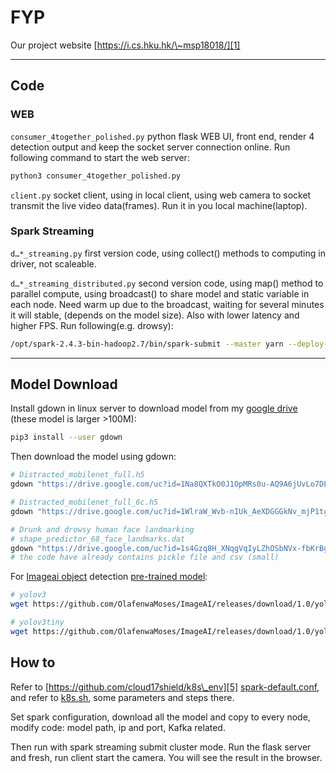 # FYP

Our project website [https://i.cs.hku.hk/\~msp18018/][1] 

---- 

## Code

### WEB

`consumer_4together_polished.py` python flask WEB UI, front end, render 4 detection output and keep the socket server connection online.
Run following command to start the web server:

```python
python3 consumer_4together_polished.py
```

`client.py` socket client, using in local client, using web camera to socket transmit the live video data(frames). Run it in you local machine(laptop).

### Spark Streaming

`d…*_streaming.py` first version code, using collect() methods to computing in driver, not scaleable. 

`d…*_streaming_distributed.py` second version code, using map() method to parallel compute, using broadcast() to share model and static variable in each node. Need warm up due to the broadcast, waiting for several minutes it will stable, (depends on the model size). Also with lower latency and higher FPS.
Run following(e.g. drowsy):

```bash
/opt/spark-2.4.3-bin-hadoop2.7/bin/spark-submit --master yarn --deploy-mode cluster --num-executors 5 --packages org.apache.spark:spark-streaming-kafka-0-8_2.11:2.4.3 ~/DrunkDetection/drowsy_streaming_distributed.py
```

---- 

## Model Download

Install gdown in linux server to download model from my [google drive][2] (these model is larger \>100M):

```bash
pip3 install --user gdown
```

Then download the model using gdown:

```bash
# Distracted_mobilenet_full.h5
gdown "https://drive.google.com/uc?id=1Na8QXTkO0J1OpMRs0u-AQ9A6jUvLo7DL"

# Distracted_mobilenet_full_6c.h5
gdown "https://drive.google.com/uc?id=1WlraW_Wvb-nIUk_AeXDGGGkNv_mjP1tg"

# Drunk and drowsy human face landmarking
# shape_predictor_68_face_landmarks.dat
gdown "https://drive.google.com/uc?id=1s4Gzq8H_XNqgVqIyLZhOSbNVx-fbKrBg"
# the code have already contains pickle file and csv (small)
```

For [Imageai object][3] detection [pre-trained model][4]:

```bash
# yolov3
wget https://github.com/OlafenwaMoses/ImageAI/releases/download/1.0/yolo.h5

# yolov3tiny
wget https://github.com/OlafenwaMoses/ImageAI/releases/download/1.0/yolo-tiny.h5
```

## How to

Refer to [https://github.com/cloud17shield/k8s\_env][5] [spark-default.conf][6], and refer to [k8s.sh][7], some parameters and steps there.

Set spark configuration, download all the model and copy to every node, modify code: model path, ip and port, Kafka related.

Then run with spark streaming submit cluster mode. Run the flask server and fresh, run client start the camera. You will see the result in the browser.

[1]:	https://i.cs.hku.hk/~msp18018/
[2]:	https://drive.google.com/drive/u/1/folders/1TbzGQnVUSgJeUlpILeXQ-CQsg473beE5
[3]:	https://imageai.readthedocs.io/en/latest/video/index.html
[4]:	https://github.com/OlafenwaMoses/ImageAI/releases/tag/1.0/
[5]:	https://github.com/cloud17shield/k8s_env
[6]:	https://github.com/cloud17shield/k8s_env/blob/master/spark-defaults.conf
[7]:	https://github.com/cloud17shield/k8s_env/blob/master/k8s.sh